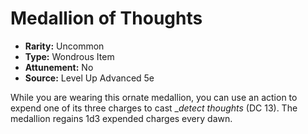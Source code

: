 # Medallion of Thoughts

- **Rarity:** Uncommon
- **Type:** Wondrous Item
- **Attunement:** No
- **Source:** Level Up Advanced 5e

While you are wearing this ornate medallion, you can use an action to expend one of its three charges to cast __detect thoughts_  (DC 13). The medallion regains 1d3 expended charges every dawn.
